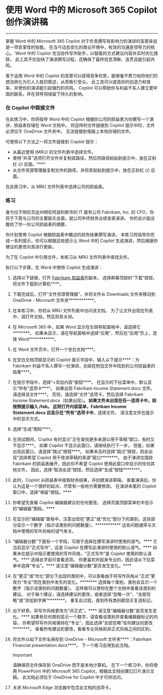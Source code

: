
# 使用 Word 中的 Microsoft 365 Copilot 创作演讲稿
---
掌握 Word 中的 Microsoft 365 Copilot 对于负责撰写有影响力的演讲的高管来说是一项变革性的技能。 在当今动态变化的商业环境中，有效的沟通是领导力的核心。 Word 中的 Copilot 充当协作写作助手，以智能的方式建议内容并实时优化措辞。 此工具不仅加快了演讲撰写过程，还确保了最终信息清晰、连贯且能引起共鸣。

善于运用 Word 中的 Copilot 的高管可以获得竞争优势，能够毫不费力地将他们的想法转化为引人入胜的叙述，从而吸引受众。 此工具可以提高你的创造力和效率，并使你的演讲能引起强烈的共鸣。 Copilot 可以帮助你与利益干系人建立更牢固的联系，并在领导领域留下持久的影响。

### 在 Copilot 中链接文件

在此练习中，你将指导 Word 中的 Copilot 根据你公司的损益表为你撰写一个演讲，损益表存储在 Word 文档中。 将这样的文件链接到 Copilot 提示中时，文件必须位于 OneDrive 文件夹中。 无法链接到电脑上本地存储的文件。

可使用以下方法之一将文件链接到 Copilot 提示：

- 从最近使用 (MRU) 的文件列表中选择文件。
- 使用“共享”选项打开文件并复制其路径，然后将路径粘贴到提示中，放在正斜杠 (/) 后面。****
- 从文件资源管理器复制文件的路径，并将其粘贴到提示中，放在正斜杠 (/) 后面。

在此练习中，从 MRU 文件列表中选择公司的损益表。

### 练习

身为位于明尼苏达州明尼阿波利斯市的 IT 服务公司 Fabrikam, Inc. 的 CFO，你将于下周与公司的主要股东会面，就公司年终财务业绩发表演讲。 你的会计副总裁给了你一份公司损益表的摘要。

你计划使用 Copilot 根据损益表中概述的财务结果撰写演讲。 本练习将指导你完成一系列提示，你可以根据这些提示让 Word 中的 Copilot 生成演讲，然后根据你建议的更改对其进行更新。

为了在 Copilot 中引用文件，本练习从 MRU 文件列表中查找文件。

执行以下步骤，在 Word 中使用 Copilot 生成演讲：

1. 选择以下链接，打开 [Fabrikam 损益表](https://go.microsoft.com/fwlink/?linkid=2268823)的副本。 选择屏幕顶部的“下载”按钮，将文件下载到计算机****。
1. 下载完成后，打开“文件资源管理器”，并将文件从 Downloads 文件夹移动到 OneDrive - Microsoft 文件夹************。
1. 在本练习中，你将从 MRU 文件列表中访问该文档。 为了让文件出现在列表中，请打开文档，然后将其关闭。
1. 在 Microsoft 365 中，如果 Word 显示在左侧导航窗格中，请选择它********。 如果未显示，请在导航窗格中选择“应用”，然后在“应用”页上，选择 Word************。
1. 在 Word 文件页中，打开一个空白文档****。
1. 在空白文档顶部显示的 Copilot 提示字段中，输入以下提示****：为 Fabrikam 利益干系人撰写一份演讲，总结在附加文件中找到的公司损益表的结果****。
1. 在提示字段中，选择“+添加内容”按钮****。 在显示的下拉菜单中，默认显示“所有”选项卡****。 如果出现 Fabrikam Income Statement.docx 文件，请选择该文件****。 否则，请选择“文件”选项卡，然后选择 Fabrikam Income Statement.docx（如果出现）********。 如果文件未出现在任一选项卡中，则按照提示输入 /fab。 这将打开内容菜单，Fabrikam Income Statement.docx 应显示在“所有”选项卡中********。选择文件。 请注意文件在提示中的显示方式。
1. 选择“生成”图标****。 
1. 在测试期间，Copilot 有时显示“正在查找更多来源以用于草稿”窗口，有时又不显示****。 如果 Copilot 不显示此窗口，请继续执行下一步。 但是，如果出现此窗口，请选择“跳过”按钮****。 如果未及时选择“跳过”按钮，则会出现“选择希望 Copilot 用于改进草稿的来源”窗口********。 由于演讲仅围绕 Fabrikam 的损益表展开，因此你不希望 Copilot 使用此窗口中显示的任何其他文件。 因此，选择“取消全选”按钮，然后选择“生成”按钮********。  
1. 此时，Copilot 从损益表中提取财务结果，并创建演讲草稿。 查看演讲后，你认为这是一个很好的起点，尽管有一些地方需要修改。 在演讲末尾的 Copilot 窗口中，选择“保留”按钮。****
1. 你希望先查看 Copilot 编辑器建议的任何更改。 选择页面顶部菜单栏中显示的“编辑器”图标。****
1. 在显示的“编辑器”窗格中，注意出现在“更正”或“优化”部分下的类别，这些部分显示一个数字（指示该类别的问题数量）。************ 这些问题通常与文档中使用的写作风格的语气有关。
1. “编辑器分数”下面有一个字段，可用于选择在撰写演讲时使用的语气。**** 它当前显示“正式写作”，这是 Copilot 在撰写此演讲时使用的默认语气。**** 如果未在提示中指示要使用的写作风格，“正式写作”是 Copilot 使用的默认语气。**** 选择此字段可查看选项。 你更喜欢听起来专业的，因此请从下拉菜单中选择“专业”。**** 请注意“编辑器分数”是否发生变化。****
1. 在“更正”或“优化”部分下出现的类别中，可以查看由于将写作风格从“正式”更改为“专业”而在类别中发生的变化。******** 选择每个类别，类别会显示一个数字（指示该类别的问题数量）。 这样做可以使你在整个文档中查看该类别的建议。 对于每个建议，请选择建议的更改，或者选择“忽略一次”、“全部忽略”或“添加到字典”********。 重复此过程，直到所有类别都显示复选标记。
1. 出于好奇，将写作风格更改为“非正式”。**** 请注意“编辑器分数”是否发生变化。**** 如果有任何类别显示一个数字，请查看该类别并查看编辑器标记的内容。 你希望将写作风格保持在“专业”，因此选择“全部忽略”任何建议的更改********。 查看所有建议的更改，看看专业风格和非正式风格之间的区别。
1. 将文件以如下文件名保存到 OneDrive - Microsoft 文件夹****：Fabrikam Financial presentation.docx****。 下一个练习会用到此文档。

    > [!IMPORTANT]
    >  请确保将文件保存到 OneDrive 而不是本地计算机。 在下一个练习中，你将使用 PowerPoint 中的 Microsoft 365 Copilot，根据此文档创建幻灯片演示文稿。 此文档必须位于 OneDrive for Copilot 中才可供访问。

1. 关闭 Microsoft Edge 浏览器中包含此文档的选项卡。
